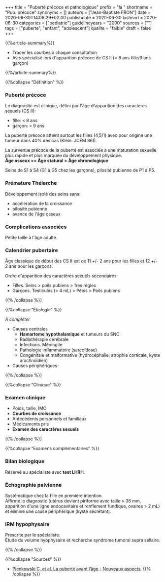 +++
title = "Puberté précoce et pathologique"
prefix = "la "
shortname = "Pub. précoce"
synonyms = []
auteurs = ["Jean-Baptiste FRON"]
date = 2020-06-30T14:06:29+02:00
publishdate = 2020-06-30
lastmod = 2020-06-30
categories = ["pediatrie"]
guidelineyears = "2000"
sources = [""]
tags = ["puberte", "enfant", "adolescent"]
qualite = "faible"
draft = false
+++

{{%article-summary%}}

- Tracer les courbes à chaque consultation
- Avis spécialisé lors d'apparition précoce de CS II (< 8 ans fille/9 ans garçon)

{{%/article-summary%}}

{{%collapse "Définition" %}}

### Puberté précoce

Le diagnostic est clinique, défini par l'âge d'apparition des caractères sexuels (CS II):

- fille: < 8 ans
- garçon: < 9 ans

La puberté précoce atteint surtout les filles (4,5/1) avec pour origine une tumeur dans 40% des cas (Klein. JCEM 86)).

La survenue précoce de la puberté est associée à une maturation sexuelle plus rapide et plus marquée du développement physique.  
**Âge osseux >> Âge statural > Âge chronologique**

Seins de S1 à S4 (G1 à G5 chez les garçons), pilosité pubienne de P1 à P5.

### Prémature Thélarche

Développement isolé des seins sans:

- accélération de la croissance
- pilosité pubienne
- avance de l'âge osseux

### Complications associées

Petite taille à l'âge adulte.

### Calendrier pubertaire

Âge classique de début des CS II est de 11 +/- 2 ans pour les filles et 12 +/- 2 ans pour les garçons.

Ordre d'apparition des caractères sexuels secondaires:

- Filles. Seins > poils pubiens > 1res règles
- Garçons. Testicules (> 4 mL) > Pénis > Poils pubiens

{{% /collapse %}}

{{%collapse "Étiologie" %}}

*À compléter*

- Causes centrales
  - **Hamartome hypothalamique** et tumeurs du SNC
  - Radiothérapie cérébrale
  - Infections. Méningite
  - Pathologie inflammatoire (sarcoïdose)
  - Congénitale et malformative (hydrocéphalie, atrophie corticale, kyste arachnoïdien)
- Causes périphériques

{{% /collapse %}}

{{%collapse "Clinique" %}}

### Examen clinique

- Poids, taille, IMC
- **Courbes de croissance**
- Antécédents personnels et familiaux
- Médicaments pris
- **Examen des caractères sexuels**

{{% /collapse %}}

{{%collapse "Examens complémentaires" %}}

### Bilan biologique

Réservé au spécialiste avec **test LHRH**.

### Échographie pelvienne

Systématique chez la fille en première intention.  
Affirme le diagnostic (utérus devient piriforme avec taille > 36 mm, apparition d'une ligne endocavitaire et renflement fundique, ovaires > 2 mL) et élimine une cause périphérique (kyste sécrétant).

### IRM hypophysaire

Prescrite par le spécialiste.  
Étude du volume hyophysaire et recherche syndrome tumoral supra sellaire.

{{% /collapse %}}

{{%collapse "Sources" %}}

- [Pienkowski C. et al. La puberté avant l’âge - Nouveaux aspects.](http://www.medecine.ups-tlse.fr/desc/fichiers/Puberte%20precoce.pdf)
{{% /collapse %}}

